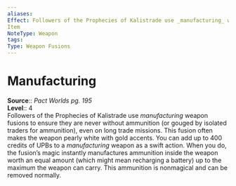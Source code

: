 ```yaml
---
aliases: 
Effect: Followers of the Prophecies of Kalistrade use _manufacturing_ weapon fusions to ensure they are never without ammunition (or gouged by isolated traders for ammunition), even on long trade missions. This fusion often makes the weapon pearly white with gold accents. You can add up to 400 credits of UPBs to a _manufacturing_ weapon as a swift action. When you do, the fusion’s magic instantly manufactures ammunition inside the weapon worth an equal amount (which might mean recharging a battery) up to the maximum the weapon can carry. This ammunition is nonmagical and can be removed normally.
Item
NoteType: Weapon
tags: 
Type: Weapon Fusions
---
```


# Manufacturing

**Source**:: _Pact Worlds pg. 195_  
**Level**:: 4  
Followers of the Prophecies of Kalistrade use _manufacturing_ weapon fusions to ensure they are never without ammunition (or gouged by isolated traders for ammunition), even on long trade missions. This fusion often makes the weapon pearly white with gold accents. You can add up to 400 credits of UPBs to a _manufacturing_ weapon as a swift action. When you do, the fusion’s magic instantly manufactures ammunition inside the weapon worth an equal amount (which might mean recharging a battery) up to the maximum the weapon can carry. This ammunition is nonmagical and can be removed normally.
